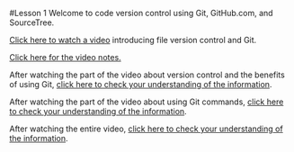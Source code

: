 #Lesson 1
Welcome to code version control using Git, GitHub.com, and SourceTree.

[Click here to watch a video](http://youtu.be/FQMXWzCdQdU "Video about version control and Git") introducing file version control and Git.

[Click here for the video notes.](https://github.com/live-and-learn/git-learning/tree/master/lesson-1/notes-lesson-1-version-control-using-git.md "Notes for Video about version control and Git")

After watching the part of the video about version control and the benefits of using Git, [click here to check your understanding of the information](https://github.com/live-and-learn/git-learning/tree/master/lesson-1/assessment-lesson-1-version-control-check-understanding.md "Check understanding about version control and benefits of using Git").

After watching the part of the video about using Git commands, [click here to check your understanding of the information](https://github.com/live-and-learn/git-learning/tree/master/lesson-1/assessment-lesson-1-using-git-commands-check-understanding.md "Check understanding of using Git commands").

After watching the entire video, [click here to check your understanding of the information](https://github.com/live-and-learn/git-learning/tree/master/lesson-1/assessment-lesson-1-version-control-using-git.md "Assessment for Video about version control and Git").
